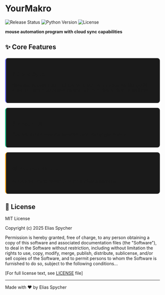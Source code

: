 # YourMakro

![Release Status](https://img.shields.io/badge/Status-Release%20in%20Progress-ff69b4)
![Python Version](https://img.shields.io/badge/Python-3.10+-blue)
![License](https://img.shields.io/badge/License-MIT-green)

**mouse automation program with cloud sync capabilities**

## ✨ Core Features

<div style="display: grid; grid-template-columns: repeat(auto-fit, minmax(250px, 1fr)); gap: 1rem; margin: 1.5rem 0;">

<div style="background: #1a1a1a; padding: 1.2rem; border-radius: 8px; border-left: 3px solid #6366f1;">
<h3>🔄 Cloud Sync</h3>
<p>Save and access your click patterns from any device via MongoDB Atlas, use other users pattern and edit them freely, there is no limit!</p>
</div>

<div style="background: #1a1a1a; padding: 1.2rem; border-radius: 8px; border-left: 3px solid #10b981;">
<h3>🎨 Modern UI</h3>
<p>CustomTkinter-powered interface with dark/light themes</p>
</div>

<div style="background: #1a1a1a; padding: 1.2rem; border-radius: 8px; border-left: 3px solid #f59e0b;">
<h3>⏱️ Precision Control</h3>
<p>Adjustable timing parameters for perfect automation</p>
</div>

</div>

## 📜 License

MIT License

Copyright (c) 2025 Elias Spycher

Permission is hereby granted, free of charge, to any person obtaining a copy
of this software and associated documentation files (the "Software"), to deal
in the Software without restriction, including without limitation the rights
to use, copy, modify, merge, publish, distribute, sublicense, and/or sell
copies of the Software, and to permit persons to whom the Software is
furnished to do so, subject to the following conditions...

[For full license text, see [LICENSE](LICENSE) file]

---

Made with ❤️ by Elias Spycher

